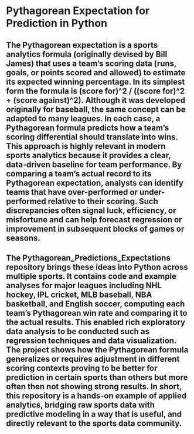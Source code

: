 # Pythagorean Expectation for Prediction in Python

## The Pythagorean expectation is a sports analytics formula (originally devised by Bill James) that uses a team’s scoring data (runs, goals, or points scored and allowed) to estimate its expected winning percentage. In its simplest form the formula is (score for)^2 / ((score for)^2 + (score against)^2). Although it was developed originally for baseball, the same concept can be adapted to many leagues. In each case, a Pythagorean formula predicts how a team’s scoring differential should translate into wins. This approach is highly relevant in modern sports analytics because it provides a clear, data-driven baseline for team performance. By comparing a team’s actual record to its Pythagorean expectation, analysts can identify teams that have over-performed or under-performed relative to their scoring. Such discrepancies often signal luck, efficiency, or misfortune and can help forecast regression or improvement in subsequent blocks of games or seasons. 

## The Pythagorean_Predictions_Expectations repository brings these ideas into Python across multiple sports. It contains code and example analyses for major leagues including NHL hockey, IPL cricket, MLB baseball, NBA basketball, and English soccer, computing each team’s Pythagorean win rate and comparing it to the actual results. This enabled rich exploratory data analysis to be conducted such as regression techniques and data visualization. The project shows how the Pythagorean formula generalizes or requires adjustment in different scoring contexts proving to be better for prediction in certain sports than others but more often then not showing strong results. In short, this repository is a hands-on example of applied analytics, bridging raw sports data with predictive modeling in a way that is useful, and directly relevant to the sports data community.
